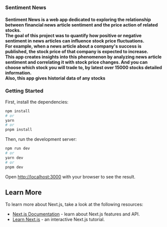 <h3>Sentiment News</h3> 
<h4>
Sentiment News is a web app dedicated to exploring the relationship between financial news article sentiment and the price action of related stocks.  </br>
The goal of this project was to quantify how positive or negative sentiment in news articles can influence stock price fluctuations. </br>
For example, when a news article about a company's success is published, the stock price of that company is expected to increase.  </br>
This app creates insights into this phenomenon by analyzing news article sentiment and correlating it with stock price changes. And you can choose which stock you will trade to, by latest over 15000 stocks detailed information.</br>
Also, this app gives historial data of any stocks

</h4>

<h3>Getting Started</h3>

First, install the dependencies:

```bash
npm install
# or
yarn
# or
pnpm install
```

Then, run the development server:

```bash
npm run dev
# or
yarn dev
# or
pnpm dev
```

Open [http://localhost:3000](http://localhost:3000) with your browser to see the result.

## Learn More

To learn more about Next.js, take a look at the following resources:

- [Next.js Documentation](https://nextjs.org/docs) - learn about Next.js features and API.
- [Learn Next.js](https://nextjs.org/learn) - an interactive Next.js tutorial.

